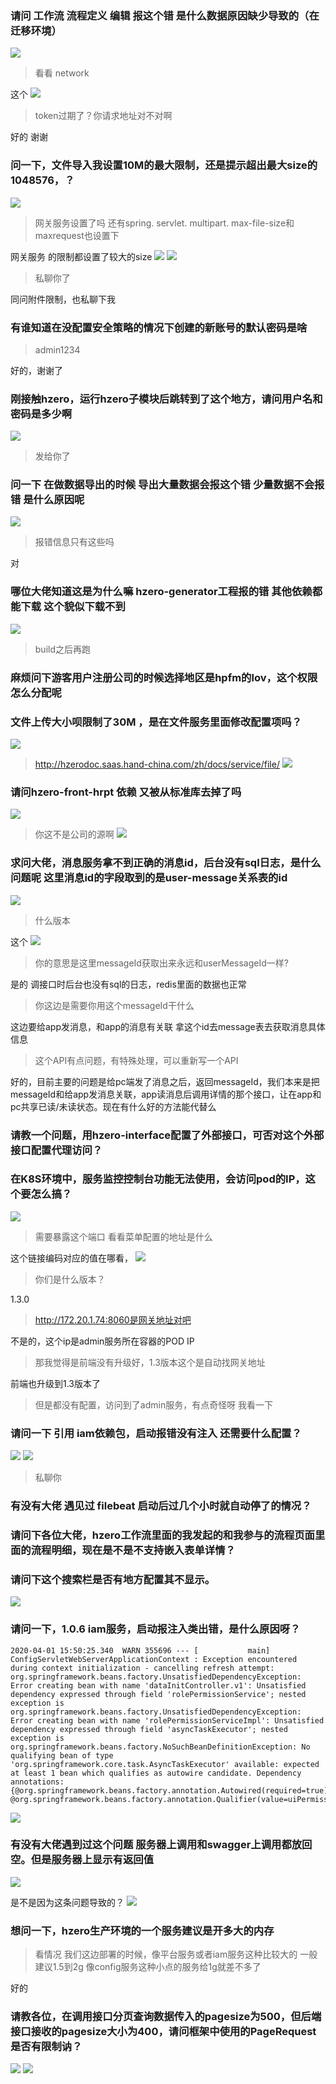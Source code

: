 ### 请问 工作流 流程定义 编辑 报这个错  是什么数据原因缺少导致的（在迁移环境）
![](https://img2020.cnblogs.com/blog/1231979/202004/1231979-20200408133759637-1731705928.png)

>看看 network

这个
![](https://img2020.cnblogs.com/blog/1231979/202004/1231979-20200408133812954-1465725162.png)

>token过期了？你请求地址对不对啊

好的  谢谢 


### 问一下，文件导入我设置10M的最大限制，还是提示超出最大size的1048576，？
![](https://img2020.cnblogs.com/blog/1231979/202004/1231979-20200408133847480-905695213.png)

> 网关服务设置了吗 还有spring. servlet. multipart. max-file-size和maxrequest也设置下

网关服务  的限制都设置了较大的size
![](https://img2020.cnblogs.com/blog/1231979/202004/1231979-20200408133925248-21004138.png)
![](https://img2020.cnblogs.com/blog/1231979/202004/1231979-20200408133932061-901632737.png)

>私聊你了

同问附件限制，也私聊下我



### 有谁知道在没配置安全策略的情况下创建的新账号的默认密码是啥
>admin1234

好的，谢谢了


### 刚接触hzero，运行hzero子模块后跳转到了这个地方，请问用户名和密码是多少啊
![](https://img2020.cnblogs.com/blog/1231979/202004/1231979-20200408134031128-448556455.png)

>发给你了


### 问一下 在做数据导出的时候 导出大量数据会报这个错 少量数据不会报错 是什么原因呢 
![](https://img2020.cnblogs.com/blog/1231979/202004/1231979-20200408134055933-786392736.png)

>报错信息只有这些吗

对



### 哪位大佬知道这是为什么嘛    hzero-generator工程报的错   其他依赖都能下载 这个貌似下载不到
![](https://img2020.cnblogs.com/blog/1231979/202004/1231979-20200408134127762-259425736.png)

>build之后再跑


### 麻烦问下游客用户注册公司的时候选择地区是hpfm的lov，这个权限怎么分配呢




### 文件上传大小呗限制了30M ，是在文件服务里面修改配置项吗？
![](https://img2020.cnblogs.com/blog/1231979/202004/1231979-20200408134210398-2003897631.png)

>http://hzerodoc.saas.hand-china.com/zh/docs/service/file/
![](https://img2020.cnblogs.com/blog/1231979/202004/1231979-20200408134315149-769404019.png)



### 请问hzero-front-hrpt 依赖 又被从标准库去掉了吗
![](https://img2020.cnblogs.com/blog/1231979/202004/1231979-20200408134220542-2066653175.png)

>你这不是公司的源啊
![](https://img2020.cnblogs.com/blog/1231979/202004/1231979-20200408135042275-113964841.png)



### 求问大佬，消息服务拿不到正确的消息id，后台没有sql日志，是什么问题呢  这里消息id的字段取到的是user-message关系表的id
![](https://img2020.cnblogs.com/blog/1231979/202004/1231979-20200408135102765-1322955790.png)

>什么版本

这个
![](https://img2020.cnblogs.com/blog/1231979/202004/1231979-20200408135138587-1671784259.png)

>你的意思是这里messageId获取出来永远和userMessageId一样?

是的
调接口时后台也没有sql的日志，redis里面的数据也正常

>你这边是需要你用这个messageId干什么

这边要给app发消息，和app的消息有关联
拿这个id去message表去获取消息具体信息

>这个API有点问题，有特殊处理，可以重新写一个API


好的，目前主要的问题是给pc端发了消息之后，返回messageId，我们本来是把messageId和给app发消息关联，app读消息后调用详情的那个接口，让在app和pc共享已读/未读状态。现在有什么好的方法能代替么




### 请教一个问题，用hzero-interface配置了外部接口，可否对这个外部接口配置代理访问？
>

### 在K8S环境中，服务监控控制台功能无法使用，会访问pod的IP，这个要怎么搞？
![](https://img2020.cnblogs.com/blog/1231979/202004/1231979-20200408135157136-1778264216.png)

>需要暴露这个端口
>看看菜单配置的地址是什么


这个链接编码对应的值在哪看，
![](https://img2020.cnblogs.com/blog/1231979/202004/1231979-20200408135323296-981962523.png)

>你们是什么版本？

1.3.0

>http://172.20.1.74:8060是网关地址对吧

不是的，这个ip是admin服务所在容器的POD IP

>那我觉得是前端没有升级好，1.3版本这个是自动找网关地址

前端也升级到1.3版本了

>但是都没有配置，访问到了admin服务，有点奇怪呀  我看一下



### 请问一下 引用 iam依赖包，启动报错没有注入 还需要什么配置？
![](https://img2020.cnblogs.com/blog/1231979/202004/1231979-20200408134335734-1793930870.png)
![](https://img2020.cnblogs.com/blog/1231979/202004/1231979-20200408134737139-1635359926.png)

>私聊你



### 有没有大佬 遇见过 filebeat 启动后过几个小时就自动停了的情况？




### 请问下各位大佬，hzero工作流里面的我发起的和我参与的流程页面里面的流程明细，现在是不是不支持嵌入表单详情？



### 请问下这个搜索栏是否有地方配置其不显示。
![](https://img2020.cnblogs.com/blog/1231979/202004/1231979-20200408135636135-1468000366.png)


### 请问一下，1.0.6 iam服务，启动报注入类出错，是什么原因呀？
```
2020-04-01 15:50:25.340  WARN 355696 --- [           main] ConfigServletWebServerApplicationContext : Exception encountered during context initialization - cancelling refresh attempt: org.springframework.beans.factory.UnsatisfiedDependencyException: Error creating bean with name 'dataInitController.v1': Unsatisfied dependency expressed through field 'rolePermissionService'; nested exception is org.springframework.beans.factory.UnsatisfiedDependencyException: Error creating bean with name 'rolePermissionServiceImpl': Unsatisfied dependency expressed through field 'asyncTaskExecutor'; nested exception is org.springframework.beans.factory.NoSuchBeanDefinitionException: No qualifying bean of type 'org.springframework.core.task.AsyncTaskExecutor' available: expected at least 1 bean which qualifies as autowire candidate. Dependency annotations: {@org.springframework.beans.factory.annotation.Autowired(required=true), @org.springframework.beans.factory.annotation.Qualifier(value=uiPermissionInitAsyncTaskExecutor)}
```

![](https://img2020.cnblogs.com/blog/1231979/202004/1231979-20200408134825450-1675982853.png)



### 有没有大佬遇到过这个问题  服务器上调用和swagger上调用都放回空。但是服务器上显示有返回值
![](https://img2020.cnblogs.com/blog/1231979/202004/1231979-20200408134830593-1404361086.png)

是不是因为这条问题导致的？
![](https://img2020.cnblogs.com/blog/1231979/202004/1231979-20200408134857730-1736149745.png)



### 想问一下，hzero生产环境的一个服务建议是开多大的内存

>看情况  我们这边部署的时候，像平台服务或者iam服务这种比较大的 一般建议1.5到2g  像config服务这种小点的服务给1g就差不多了

好的



### 请教各位，在调用接口分页查询数据传入的pagesize为500，但后端接口接收的pagesize大小为400，请问框架中使用的PageRequest是否有限制讷？
![](https://img2020.cnblogs.com/blog/1231979/202004/1231979-20200408134950925-1590568287.png)
![](https://img2020.cnblogs.com/blog/1231979/202004/1231979-20200408134957192-989221045.png)



